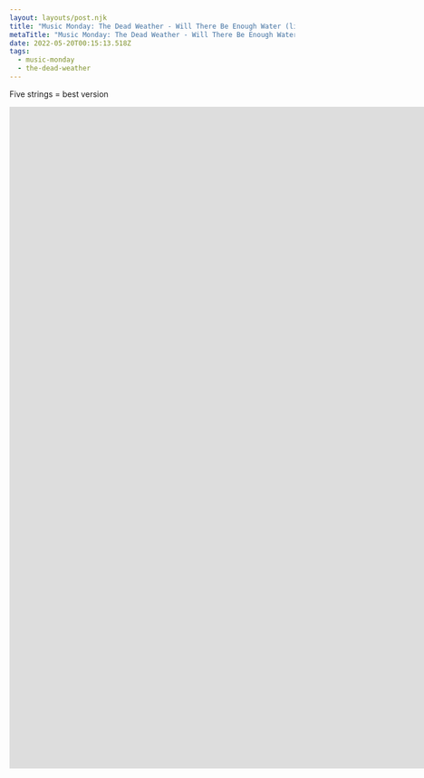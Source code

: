 ```yaml
---
layout: layouts/post.njk
title: "Music Monday: The Dead Weather - Will There Be Enough Water (live)"
metaTitle: "Music Monday: The Dead Weather - Will There Be Enough Water (live)"
date: 2022-05-20T00:15:13.518Z
tags:
  - music-monday
  - the-dead-weather
---
```

Five strings = best version

<iframe width="2231" height="1169" src="https://www.youtube.com/embed/OuEUkqPOpj0" title="YouTube video player" frameborder="0" allow="accelerometer; autoplay; clipboard-write; encrypted-media; gyroscope; picture-in-picture" allowfullscreen></iframe>